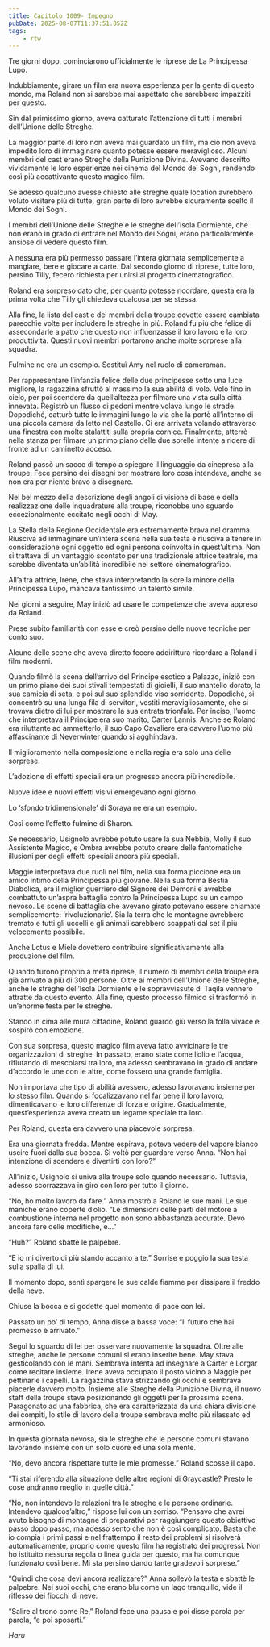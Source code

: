 ```yaml
---
title: Capitolo 1009- Impegno
pubDate: 2025-08-07T11:37:51.052Z
tags:
    - rtw
---
```



Tre giorni dopo, cominciarono ufficialmente le riprese de La Principessa Lupo.


Indubbiamente, girare un film era nuova esperienza per la gente di questo mondo, ma Roland non si sarebbe mai aspettato che sarebbero impazziti per questo.


Sin dal primissimo giorno, aveva catturato l’attenzione di tutti i membri dell’Unione delle Streghe.


La maggior parte di loro non aveva mai guardato un film, ma ciò non aveva impedito loro di immaginare quanto potesse essere meraviglioso. Alcuni membri del cast erano Streghe della Punizione Divina. Avevano descritto vividamente le loro esperienze nei cinema del Mondo dei Sogni, rendendo così più accattivante questo magico film.


Se adesso qualcuno avesse chiesto alle streghe quale location avrebbero voluto visitare più di tutte, gran parte di loro avrebbe sicuramente scelto il Mondo dei Sogni.


I membri dell’Unione delle Streghe e le streghe dell’Isola Dormiente, che non erano in grado di entrare nel Mondo dei Sogni, erano particolarmente ansiose di vedere questo film.


A nessuna era più permesso passare l’intera giornata semplicemente a mangiare, bere e giocare a carte. Dal secondo giorno di riprese, tutte loro, persino Tilly, fecero richiesta per unirsi al progetto cinematografico.


Roland era sorpreso dato che, per quanto potesse ricordare, questa era la prima volta che Tilly gli chiedeva qualcosa per se stessa.


Alla fine, la lista del cast e dei membri della troupe dovette essere cambiata parecchie volte per includere le streghe in più. Roland fu più che felice di assecondarle a patto che questo non influenzasse il loro lavoro e la loro produttività. Questi nuovi membri portarono anche molte sorprese alla squadra.


Fulmine ne era un esempio. Sostituì Amy nel ruolo di cameraman.


Per rappresentare l’infanzia felice delle due principesse sotto una luce migliore, la ragazzina sfruttò al massimo la sua abilità di volo. Volò fino in cielo, per poi scendere da quell’altezza per filmare una vista sulla città innevata. Registrò un flusso di pedoni mentre volava lungo le strade. Dopodiché, catturò tutte le immagini lungo la via che la portò all’interno di una piccola camera da letto nel Castello. Ci era arrivata volando attraverso una finestra con molte stalattiti sulla propria cornice. Finalmente, atterrò nella stanza per filmare un primo piano delle due sorelle intente a ridere di fronte ad un caminetto acceso.


Roland passò un sacco di tempo a spiegare il linguaggio da cinepresa alla troupe. Fece persino dei disegni per mostrare loro cosa intendeva, anche se non era per niente bravo a disegnare.


Nel bel mezzo della descrizione degli angoli di visione di base e della realizzazione delle inquadrature alla troupe, riconobbe uno sguardo eccezionalmente eccitato negli occhi di May.


La Stella della Regione Occidentale era estremamente brava nel dramma. Riusciva ad immaginare un’intera scena nella sua testa e riusciva a tenere in considerazione ogni oggetto ed ogni persona coinvolta in quest’ultima. Non si trattava di un vantaggio scontato per una tradizionale attrice teatrale, ma sarebbe diventata un’abilità incredibile nel settore cinematografico.


All’altra attrice, Irene, che stava interpretando la sorella minore della Principessa Lupo, mancava tantissimo un talento simile.


Nei giorni a seguire, May iniziò ad usare le competenze che aveva appreso da Roland.


Prese subito familiarità con esse e creò persino delle nuove tecniche per conto suo.


Alcune delle scene che aveva diretto fecero addirittura ricordare a Roland i film moderni.


Quando filmò la scena dell’arrivo del Principe esotico a Palazzo, iniziò con un primo piano dei suoi stivali tempestati di gioielli, il suo mantello dorato, la sua camicia di seta, e poi sul suo splendido viso sorridente. Dopodiché, si concentrò su una lunga fila di servitori, vestiti meravigliosamente, che si trovava dietro di lui per mostrare la sua entrata trionfale. Per inciso, l’uomo che interpretava il Principe era suo marito, Carter Lannis. Anche se Roland era riluttante ad ammetterlo, il suo Capo Cavaliere era davvero l’uomo più affascinante di Neverwinter quando si agghindava.


Il miglioramento nella composizione e nella regia era solo una delle sorprese.


L’adozione di effetti speciali era un progresso ancora più incredibile.


Nuove idee e nuovi effetti visivi emergevano ogni giorno.


Lo ‘sfondo tridimensionale’ di Soraya ne era un esempio.


Così come l’effetto fulmine di Sharon.


Se necessario, Usignolo avrebbe potuto usare la sua Nebbia, Molly il suo Assistente Magico, e Ombra avrebbe potuto creare delle fantomatiche illusioni per degli effetti speciali ancora più speciali.


Maggie interpretava due ruoli nel film, nella sua forma piccione era un amico intimo della Principessa più giovane. Nella sua forma Bestia Diabolica, era il miglior guerriero del Signore dei Demoni e avrebbe combattuto un’aspra battaglia contro la Principessa Lupo su un campo nevoso. Le scene di battaglia che avevano girato potevano essere chiamate semplicemente: ‘rivoluzionarie’. Sia la terra che le montagne avrebbero tremato e tutti gli uccelli e gli animali sarebbero scappati dal set il più velocemente possibile.


Anche Lotus e Miele dovettero contribuire significativamente alla produzione del film.


Quando furono proprio a metà riprese, il numero di membri della troupe era già arrivato a più di 300 persone. Oltre ai membri dell’Unione delle Streghe, anche le streghe dell’Isola Dormiente e le sopravvissute di Taqila vennero attratte da questo evento. Alla fine, questo processo filmico si trasformò in un’enorme festa per le streghe.


Stando in cima alle mura cittadine, Roland guardò giù verso la folla vivace e sospirò con emozione.


Con sua sorpresa, questo magico film aveva fatto avvicinare le tre organizzazioni di streghe. In passato, erano state come l’olio e l’acqua, rifiutando di mescolarsi tra loro, ma adesso sembravano in grado di andare d’accordo le une con le altre, come fossero una grande famiglia.


Non importava che tipo di abilità avessero, adesso lavoravano insieme per lo stesso film. Quando si focalizzavano nel far bene il loro lavoro, dimenticavano le loro differenze di forza e origine. Gradualmente, quest’esperienza aveva creato un legame speciale tra loro.


Per Roland, questa era davvero una piacevole sorpresa.


Era una giornata fredda. Mentre espirava, poteva vedere del vapore bianco uscire fuori dalla sua bocca. Si voltò per guardare verso Anna. “Non hai intenzione di scendere e divertirti con loro?”


All’inizio, Usignolo si univa alla troupe solo quando necessario. Tuttavia, adesso scorrazzava in giro con loro per tutto il giorno.


“No, ho molto lavoro da fare.” Anna mostrò a Roland le sue mani. Le sue maniche erano coperte d’olio. “Le dimensioni delle parti del motore a combustione interna nel progetto non sono abbastanza accurate. Devo ancora fare delle modifiche, e…”


“Huh?” Roland sbattè le palpebre.


“E io mi diverto di più stando accanto a te.” Sorrise e poggiò la sua testa sulla spalla di lui.


Il momento dopo, sentì spargere le sue calde fiamme per dissipare il freddo della neve.


Chiuse la bocca e si godette quel momento di pace con lei.


Passato un po’ di tempo, Anna disse a bassa voce: “Il futuro che hai promesso è arrivato.”


Seguì lo sguardo di lei per osservare nuovamente la squadra. Oltre alle streghe, anche le persone comuni si erano inserite bene. May stava gesticolando con le mani. Sembrava intenta ad insegnare a Carter e Lorgar come recitare insieme. Irene aveva occupato il posto vicino a Maggie per pettinarle i capelli. La ragazzina stava strizzando gli occhi e sembrava piacerle davvero molto. Insieme alle Streghe della Punizione Divina, il nuovo staff della troupe stava posizionando gli oggetti per la prossima scena. Paragonato ad una fabbrica, che era caratterizzata da una chiara divisione dei compiti, lo stile di lavoro della troupe sembrava molto più rilassato ed armonioso.


In questa giornata nevosa, sia le streghe che le persone comuni stavano lavorando insieme con un solo cuore ed una sola mente.


“No, devo ancora rispettare tutte le mie promesse.” Roland scosse il capo.


“Ti stai riferendo alla situazione delle altre regioni di Graycastle? Presto le cose andranno meglio in quelle città.”


“No, non intendevo le relazioni tra le streghe e le persone ordinarie. Intendevo qualcos’altro,” rispose lui con un sorriso. “Pensavo che avrei avuto bisogno di montagne di preparativi per raggiungere questo obiettivo passo dopo passo, ma adesso sento che non è così complicato. Basta che io compia i primi passi e nel frattempo il resto dei problemi si risolverà automaticamente, proprio come questo film ha registrato dei progressi. Non ho istituito nessuna regola o linea guida per questo, ma ha comunque funzionato così bene. Mi sta persino dando tante gradevoli sorprese.”


“Quindi che cosa devi ancora realizzare?” Anna sollevò la testa e sbattè le palpebre. Nei suoi occhi, che erano blu come un lago tranquillo, vide il riflesso dei fiocchi di neve.


“Salire al trono come Re,” Roland fece una pausa e poi disse parola per parola, “e poi sposarti.”


<em>Haru</em>
                                


                                



